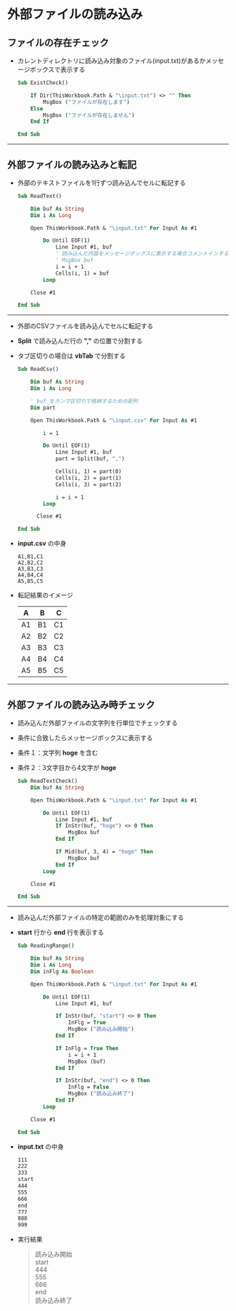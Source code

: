 # 外部ファイルの読み込み

## ファイルの存在チェック

* カレントディレクトリに読み込み対象のファイル(input.txt)があるかメッセージボックスで表示する

  ```vb
  Sub ExistCheck()

      If Dir(ThisWorkbook.Path & "\input.txt") <> "" Then
          MsgBox ("ファイルが存在します")
      Else
          MsgBox ("ファイルが存在しません")
      End If

  End Sub
  ```

***

## 外部ファイルの読み込みと転記

* 外部のテキストファイルを1行ずつ読み込んでセルに転記する

  ```vb
  Sub ReadText()

      Dim buf As String
      Dim i As Long

      Open ThisWorkbook.Path & "\input.txt" For Input As #1

          Do Until EOF(1)
              Line Input #1, buf
              ' 読み込んだ内容をメッセージボックスに表示する場合コメントインする
              ' MsgBox buf
              i = i + 1
              Cells(i, 1) = buf
          Loop

      Close #1

  End Sub
  ```

***

* 外部のCSVファイルを読み込んでセルに転記する
* __Split__ で読み込んだ行の __","__ の位置で分割する
* タブ区切りの場合は __vbTab__ で分割する

  ```vb
  Sub ReadCsv()

      Dim buf As String
      Dim i As Long

      ' buf をカンマ区切りで格納するための配列
      Dim part

      Open ThisWorkbook.Path & "\input.csv" For Input As #1

          i = 1

          Do Until EOF(1)
              Line Input #1, buf
              part = Split(buf, ",")

              Cells(i, 1) = part(0)
              Cells(i, 2) = part(1)
              Cells(i, 3) = part(2)

              i = i + 1
          Loop

        Close #1

  End Sub
  ```

* __input.csv__ の中身

  ```csv
  A1,B1,C1
  A2,B2,C2
  A3,B3,C3
  A4,B4,C4
  A5,B5,C5
  ```

* 転記結果のイメージ

  |A|B|C|
  |--|--|--|
  |A1|B1|C1|
  |A2|B2|C2|
  |A3|B3|C3|
  |A4|B4|C4|
  |A5|B5|C5|

***

## 外部ファイルの読み込み時チェック

* 読み込んだ外部ファイルの文字列を行単位でチェックする
* 条件に合致したらメッセージボックスに表示する
* 条件１：文字列 __hoge__ を含む
* 条件２：3文字目から4文字が __hoge__

  ```vb
  Sub ReadTextCheck()
      Dim buf As String

      Open ThisWorkbook.Path & "\input.txt" For Input As #1

          Do Until EOF(1)
              Line Input #1, buf
              If InStr(buf, "hoge") <> 0 Then
                  MsgBox buf
              End If

              If Mid(buf, 3, 4) = "hoge" Then
                  MsgBox buf
              End If
          Loop

      Close #1

  End Sub
  ```

***

* 読み込んだ外部ファイルの特定の範囲のみを処理対象にする
* __start__ 行から __end__ 行を表示する

  ```vb
  Sub ReadingRange()

      Dim buf As String
      Dim i As Long
      Dim inFlg As Boolean

      Open ThisWorkbook.Path & "\input.txt" For Input As #1

          Do Until EOF(1)
              Line Input #1, buf

              If InStr(buf, "start") <> 0 Then
                  InFlg = True
                  MsgBox ("読み込み開始")
              End If

              If InFlg = True Then
                  i = i + 1
                  MsgBox (buf)
              End If

              If InStr(buf, "end") <> 0 Then
                  InFlg = False
                  MsgBox ("読み込み終了")
              End If
          Loop

      Close #1

  End Sub
  ```

* __input.txt__ の中身

  ```txt
  111
  222
  333
  start
  444
  555
  666
  end
  777
  888
  999
  ```

* 実行結果

  > 読み込み開始  
  start  
  444  
  555  
  666  
  end  
  読み込み終了
